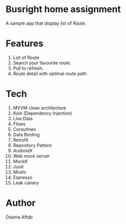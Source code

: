 # Busright home assignment

A sample app that display list of Route.

# Features

1. List of Route
2. Search your favourite route.
3. Pull to refresh.
4. Route detail with optimal route path

# Tech

1. MVVM clean architecture
2. Koin (Dependency Injection)
3. Live Data
4. Flows
5. Coroutines
6. Data Binding
7. Retrofit
8. Repository Pattern
9. AndroidX
10. Web mock server
11. MockK
12. Junit
13. Moshi
14. Espresso
15. Leak canary

# Author

Osama Aftab

